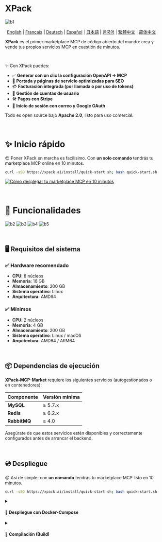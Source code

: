 # XPack
![b1](https://github.com/user-attachments/assets/3d50cd9a-9d28-4ec8-bb5f-d3668475b49e)

<p align="center">
  <a href="/README.md">English</a>
  |
  <a href="/README-fr.md">Français</a>
  |
  <a href="/README-de.md">Deutsch</a>
  |
  <a href="/README-es.md">Español</a>
  |
  <a href="/README-ja.md">日本語</a>
  |
  <a href="/README-ko.md">한국어</a>
  |
  <a href="/README-zh-tw.md">繁體中文</a>
  | 
  <a href="/README-zh-cn.md">简体中文</a>
</p>


**XPack** es el primer marketplace MCP de código abierto del mundo: crea y vende tus propios servicios MCP en cuestión de minutos.

<br>

✨ Con XPack puedes:
- ✅ **Generar con un clic la configuración OpenAPI → MCP**
- 🧾 **Portada y páginas de servicio optimizadas para SEO**
- 💳 **Facturación integrada (por llamada o por uso de tokens)**
- 👥 **Gestión de cuentas de usuario**
- 🛠 **Pagos con Stripe**
- 🔐 **Inicio de sesión con correo y Google OAuth**

Todo es open source bajo **Apache 2.0**, listo para uso comercial.

<br>

# ✨ Inicio rápido
😍 Poner XPack en marcha es facilísimo. Con **un solo comando** tendrás tu marketplace MCP online en 10 minutos.

```bash
curl -sSO https://xpack.ai/install/quick-start.sh; bash quick-start.sh
```

[![Cómo desplegar tu marketplace MCP en 10 minutos](https://github.com/user-attachments/assets/8881d724-b6aa-47b7-bbd7-b587ef541957)](https://www.youtube.com/watch?v=XHJXyvDevd8)

<br>

# 📸 Funcionalidades
![b2](https://github.com/user-attachments/assets/c8cc89a4-ab5f-4c90-8c97-9207b5c9f5c1)
![b3](https://github.com/user-attachments/assets/16f74c8a-b35e-40a7-8471-a5736de8e904)
![b4](https://github.com/user-attachments/assets/fc76c215-7544-4267-bc6f-22a719edec00)
![b5](https://github.com/user-attachments/assets/db40ea77-58c3-472d-ba94-35dc9716a980)

<br>

## 🖥️ Requisitos del sistema

### ✅ Hardware recomendado
- **CPU**: 8 núcleos  
- **Memoria**: 16 GB  
- **Almacenamiento**: 200 GB  
- **Sistema operativo**: Linux  
- **Arquitectura**: AMD64  

### ✅ Mínimos
- **CPU**: 2 núcleos  
- **Memoria**: 4 GB  
- **Almacenamiento**: 200 GB  
- **Sistema operativo**: Linux / macOS  
- **Arquitectura**: AMD64 / ARM64  

<br>

## 📦 Dependencias de ejecución

**XPack-MCP-Market** requiere los siguientes servicios (autogestionados o en contenedores):

| Componente | Versión mínima |
|---|---|
| **MySQL**   | ≥ 5.7.x |
| **Redis**   | ≥ 6.2.x |
| **RabbitMQ**| ≥ 4.0   |

Asegúrate de que estos servicios estén disponibles y correctamente configurados antes de arrancar el backend.

<br>

## 💿 Despliegue

😍 Así de simple: con **un comando** tendrás tu marketplace MCP listo en 10 minutos.

```bash
curl -sSO https://xpack.ai/install/quick-start.sh; bash quick-start.sh
```

<details>
  <summary><h4>🔖 Despliegue con Docker-Compose</h4></summary>

  Para este método, instala [Docker](https://docs.docker.com/engine/install/) y [Docker Compose](https://docs.docker.com/compose/install/standalone/).

  1. Edita `docker-compose.yml`
  ```
  vi docker-compose.yml
  ```
  <br>

  2. Ajusta la configuración (archivo de referencia: [docker-compose.yml](https://github.com/xpack-ai/XPack-MCP-Market/blob/main/scripts/docker-compose.yml))
  ```
  version: '3'
  services:
    xpack-mysql:
      image: mysql:8.0.37
      privileged: true
      restart: always
      container_name: xpack-mysql
      hostname: xpack-mysql
      command:
        - "--character-set-server=utf8mb4"
        - "--collation-server=utf8mb4_unicode_ci"
      ports:
        - "33306:3306"
      environment:
        - MYSQL_ROOT_PASSWORD=mysql_ZTdhRB
        - MYSQL_DATABASE=xpack
      volumes:
        - /var/lib/xpack/mysql:/var/lib/mysql
      networks:
        - xpack
    xpack-mcp-market:
      image: xpackai/xpack-mcp-market
      container_name: xpack-mcp-market
      privileged: true
      restart: always
      networks:
        - xpack
      ports:
        - "8000:80"
      depends_on:
        - xpack-mysql
        - xpack-redis
        - xpack-rabbitmq
    xpack-redis:
      container_name: xpack-redis
      image: redis:7.2.4
      hostname: xpack-redis
      privileged: true
      restart: always
      ports:
        - 6379:6379
      command:
        - bash
        - -c
        - "redis-server --protected-mode yes --logfile redis.log --appendonly no --port 6379 --requirepass redis_6sJZDm"
      networks:
        - xpack
    xpack-rabbitmq:
      image: rabbitmq:4.1.2-alpine
      container_name: xpack-rabbitmq
      privileged: true
      restart: always
      environment:
        - RABBITMQ_DEFAULT_USER=rabbitmq
        - RABBITMQ_DEFAULT_PASS=rabbitmq_Gs123dA
      networks:
        - xpack
  networks:
    xpack:
      driver: bridge
      ipam:
        driver: default
        config:
          - subnet: 172.101.0.0/24
  ```

  <br>

  3. Arranca XPack-MCP-Market
  ```
  docker-compose up -d
  ``` 

  <br>

  4. Accede por el puerto 3000 en el navegador
  * **Inicio de sesión admin**: http://{IP}:3000/admin-signin  
  * **Usuario**: admin  
  * **Contraseña**: 123456789
</details>

<details>
  <summary><h4>🔖 Compilación (Build)</h4></summary>
  
  1. Clona el repositorio
  ```
  git clone https://github.com/xpack-ai/XPack-MCP-Market.git
  ```
  2. Entra al proyecto
  ```
  cd XPack-MCP-Market
  ```
  ### Build del frontend
  > Requisitos:
  > - Node >= 22.x
  > - Pnpm >= 10.x
  
  1. Ejecuta el script de build
  ```
  cd scripts && ./frontend_build.sh && cd ../
  ```
  El código compilado quedará en `frontend/out`.
  
  2. Inicia la interfaz
  ```
  cd frontend/out && node server.js
  ```
  ### Build del backend
  > Requisitos:
  > - Python >= 3.11
  
  #### Con `uv` (recomendado)
  1. Crea el entorno virtual
  ```
  uv venv
  ```
  2. Actívalo
  ```
  source .venv/bin/activate
  ```
  3. Instala dependencias
  ```
  uv pip install -r requirements.txt
  ```
  4. Copia el archivo de entorno
  ```
  cp .env.example .env
  ```
  5. Edita las variables
  ```
  vi .env
  ```
  6. Inicia el servicio de administración  
  **Primer plano**
  ```
  uvicorn services.admin_service.main:app --host 0.0.0.0 --port 8001 --reload
  ```
  **Segundo plano**
  ````
  uvicorn services.admin_service.main:app --host 0.0.0.0 --port 8001 --reload &
  ```
  
  7. Inicia el servicio API → MCP  
  **Primer plano**
  ```
  uvicorn services.api_service.main:app --host 0.0.0.0 --port 8002 --reload
  ``` 
  **Segundo plano**
  ```
  uvicorn services.api_service.main:app --host 0.0.0.0 --port 8002 --reload &
  ```
  ### Build de Docker
  ```
  docker build -t xpack-mcp-market --build-arg APP=xpack-mcp-market --build-arg VERSION=1.0.0 -f ./scripts/Dockerfile ./
  ```
</details>

# 📸 Capturas
<img width="1415" height="797" alt="image" src="https://github.com/user-attachments/assets/5f71bfcf-c128-42ab-8077-3f2ede549f80" />

<img width="1415" height="797" alt="image" src="https://github.com/user-attachments/assets/d7c0b40d-182e-47a6-bcdf-bd36970f5ee6" />

<img width="1415" height="797" alt="image" src="https://github.com/user-attachments/assets/ae40f659-87ad-42d4-8379-b47a48eb6a29" />

<img width="1415" height="797" alt="image" src="https://github.com/user-attachments/assets/1049f4e5-ec3f-4520-8480-6d6432d6f5d2" />

<br>

# 🧾 Licencia
XPack-MCP-Market se publica bajo **Apache 2.0**.  
Consulta [LICENSE](./LICENSE) para más detalles.

<br>

# 📬 Contacto
- 🌐 Sitio web: [https://xpack.ai](https://xpack.ai)
- 📧 Correo: [contact@xpack.com](mailto:contact@xpack.com)
- 💬 Discord: [Link](https://discord.gg/cyZfcdCXkW)

<br>

# 🤝 Socios
- [Cursor](https://www.cursor.com/): editor de código con IA integrada en el flujo de trabajo; sugerencias contextuales, comprensión profunda del repositorio y edición en lenguaje natural.

- [Dify](https://dify.ai/): plataforma líder para desarrollo de IA agentica; cubre flujos de agentes, RAG, integraciones y observabilidad; compatible con múltiples LLMs y plugins.

- [Trae](https://www.trae.ai/): IDE nativo de IA que apunta a “The Real AI Engineer”; interfaz conversacional con generación y asistencia de código para mejorar calidad y eficiencia.

- [Windsurf](https://windsurf.com/): nuevo IDE impulsado por IA con “Cascade”, “Windsurf Tab” y “Memories” para un entendimiento profundo del código y un flujo continuo.

- [Coze](https://www.coze.com/): plataforma de ByteDance para crear apps y chatbots con IA sin código; workflows, datos propios, plugins y bases de conocimiento.

- [Claude Code](https://www.anthropic.com/claude-code): herramienta CLI de Anthropic que integra Claude Opus 4 en la terminal; edición multiarchivo, ejecución de comandos e integración con IDEs y test.

- [Flowith](https://flowith.io/): espacio de trabajo de creación con interfaz de lienzo y agentes avanzados; optimiza productividad y trabajo profundo.

- [OpenManus](https://github.com/FoundationAgents/OpenManus): framework open source para construir agentes generales; multiactor y con integración de APIs LLM y automatización de navegador.

- [Fellou](https://fellou.ai/): “navegador agéntico” que actúa por ti; automatiza la recolección de información y entrega de insights; integra con Notion/LinkedIn.

- [Genspark](https://www.genspark.ai/): compañero de IA todo en uno (AI Slides, Sheets, Chat); herramientas personalizadas y AI Pods para generar contenido desde múltiples fuentes.

- [TEN](https://github.com/TEN-framework/ten-framework): framework open source para agentes de voz multimodales en tiempo real; avatar, integración MCP, comunicación hardware y detección de pantalla.

- [APIPark](https://apipark.com/): portal de desarrolladores API open source y pasarela LLM todo en uno; API unificadas, balanceo de carga, control de tráfico, caché semántico, gestión de prompts y enmascaramiento de datos.

- [ChatGPT](https://chatgpt.com/): chatbot de OpenAI basado en LLMs; diálogo natural, comprensión de contexto, seguimiento de conversación e integración con múltiples plataformas.

- [LangChain](https://www.langchain.com/): plataforma para desarrollar agentes y apps LLM confiables (LangGraph, LangSmith, LangGraph Platform); generación de código, automatización y búsqueda con IA.

- [LEMON AI](https://lemonai.cc/): primer framework agentico full‑stack, open source; incluye sandbox VM del intérprete de código para ejecución segura.

- [LobeChat](https://lobehub.com/): herramienta de productividad LLM personal; permite crear agentes personales y equipos profesionales; plugins, base de conocimiento, visión y voz.

- [VS Code](https://code.visualstudio.com/): editor de código open source extensible, con funciones de IA como sugerencias inteligentes y “modo agente”.

- [XRoute](https://xroute.ai): interfaz unificada para LLMs; mejores precios, mejor throughput, sin suscripción.

- [MemU](https://github.com/NevaMind-AI/memU): framework de memoria open source para compañeros de IA.
